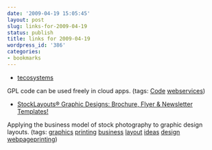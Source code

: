 ```yaml
---
date: '2009-04-19 15:05:45'
layout: post
slug: links-for-2009-04-19
status: publish
title: links for 2009-04-19
wordpress_id: '386'
categories:
- bookmarks
---
```


  * [tecosystems](http://redmonk.com/sogrady/2009/04/15/open-source-licensing-in-a-networked-age/)


GPL code can be used freely in cloud apps. (tags: [Code](http://delicious.com/eob/Code) [webservices](http://delicious.com/eob/webservices))


  * [StockLayouts® Graphic Designs: Brochure, Flyer & Newsletter Templates!](http://www.stocklayouts.com/)


Applying the business model of stock photography to graphic design layouts. (tags: [graphics](http://delicious.com/eob/graphics) [printing](http://delicious.com/eob/printing) [business](http://delicious.com/eob/business) [layout](http://delicious.com/eob/layout) [ideas](http://delicious.com/eob/ideas) [design](http://delicious.com/eob/design) [webpageprinting](http://delicious.com/eob/webpageprinting))



